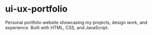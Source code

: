 # ui-ux-portfolio
Personal portfolio website showcasing my projects, design work, and experience. Built with HTML, CSS, and JavaScript.
